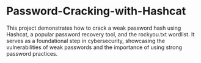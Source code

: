 # Password-Cracking-with-Hashcat
This project demonstrates how to crack a weak password hash using Hashcat, a popular password recovery tool, and the rockyou.txt wordlist. It serves as a foundational step in cybersecurity, showcasing the vulnerabilities of weak passwords and the importance of using strong password practices.

